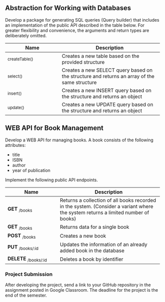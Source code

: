 ## Abstraction for Working with Databases

Develop a package for generating SQL queries (Query builder) that includes an implementation of the public API described
in the table below. For greater flexibility and convenience, the arguments and return types are deliberately omitted.

<table>
    <thead>
        <tr>
            <th width="220">Name</th>
            <th width="480">Description</th>
        </tr>
    </thead>
    <tbody>
        <tr>
            <td>
                <sub>createTable()</sub>
            </td>
            <td>
                Creates a new table based on the provided structure
            </td>
        </tr>
        <tr>
            <td>
                <sub>select()</sub>
            </td>
            <td>
                Creates a new SELECT query based on the structure and returns an array of the same structure
            </td>
        </tr>
        <tr>
            <td>
                <sub>insert()</sub>
            </td>
            <td>
                Creates a new INSERT query based on the structure and returns an object
            </td>
        </tr>
        <tr>
            <td>
                <sub>update()</sub>
            </td>
            <td>
                Creates a new UPDATE query based on the structure and returns an object
            </td>
        </tr>
    </tbody>
</table>

## WEB API for Book Management

Develop a WEB API for managing books. A book consists of the following attributes:

- title
- ISBN
- author
- year of publication

Implement the following public API endpoints.

<table>
    <thead>
        <tr>
            <th width="220">Name</th>
            <th width="480">Description</th>
        </tr>
    </thead>
    <tbody>
        <tr>
            <td>
                <strong>GET</strong>
                <sub>/books</sub>
            </td>
            <td>
                Returns a collection of all books recorded in the system. (Consider a variant where the system returns a limited number of books)
            </td>
        </tr>
        <tr>
            <td>
                <strong>GET</strong>
                <sub>/books</sub>
            </td>
            <td>
                Returns data for a single book
            </td>
        </tr>
        <tr>
            <td>
                <strong>POST</strong>
                <sub>/books</sub>
            </td>
            <td>
                Creates a new book
            </td>
        </tr>
        <tr>
            <td>
                <strong>PUT</strong>
                <sub>/books/:id</sub>
            </td>
            <td>
                Updates the information of an already added book in the database
            </td>
        </tr>
        <tr>
            <td>
                <strong>DELETE</strong>
                <sub>/books/:id</sub>
            </td>
            <td>
                Deletes a book by identifier
            </td>
        </tr>
    </tbody>
</table>

### Project Submission

After developing the project, send a link to your GitHub repository in the assignment posted in Google Classroom. The
deadline for the project is the end of the semester.